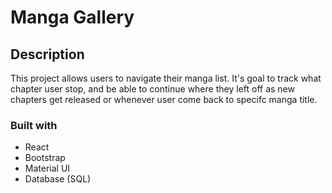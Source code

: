 # Manga Gallery

## Description

This project allows users to navigate their manga list.
It's goal to track what chapter user stop, and be able to continue where they left off as new chapters get released or whenever user come back to specifc manga title.

### Built with

- React
- Bootstrap
- Material UI
- Database (SQL)
